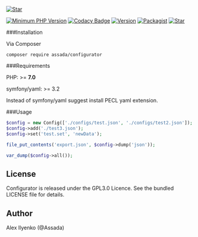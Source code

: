 [![Star](http://i.imgur.com/4qGWp0J.png)]()

[![Minimum PHP Version](https://img.shields.io/badge/php-%3E%3D%207.0-8892BF.svg)](https://php.net/) [![Codacy Badge](https://api.codacy.com/project/badge/Grade/35d38317bbb14f6789de06c580bdea1d)](https://www.codacy.com/app/Assada/configurator?utm_source=github.com&amp;utm_medium=referral&amp;utm_content=Assada/configurator&amp;utm_campaign=Badge_Grade) [![Version](https://img.shields.io/packagist/v/assada/configurator.svg)](https://packagist.org/packages/assada/configurator) [![Packagist](https://img.shields.io/packagist/l/assada/configurator.svg)]() [![Star](https://img.shields.io/github/stars/assada/configurator.svg?style=social&label=Star)](https://github.com/Assada/configurator)

###Installation

Via Composer
```shell
composer require assada/configurator
```

###Requirements

PHP: >= **7.0**

symfony/yaml: >= 3.2

Instead of symfony/yaml suggest install PECL yaml extension.

###Usage

```php
$config = new Config(['./configs/test.json', './configs/test2.json']);
$config->add('./test3.json');
$config->set('test.set', 'newData');

file_put_contents('export.json', $config->dump('json'));

var_dump($config->all());
```

## License

Configurator is released under the GPL3.0 Licence. See the bundled LICENSE file for details.

## Author

Alex Ilyenko (@Assada)
